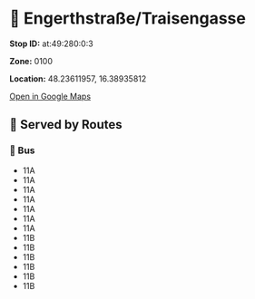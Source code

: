 # 🚉 Engerthstraße/Traisengasse


**Stop ID:** at:49:280:0:3

**Zone:** 0100

**Location:** 48.23611957, 16.38935812

[Open in Google Maps](https://www.google.com/maps?q=48.23611957,16.38935812)

## 🚆 Served by Routes

### 🚌 Bus
- 11A
- 11A
- 11A
- 11A
- 11A
- 11A
- 11A
- 11B
- 11B
- 11B
- 11B
- 11B
- 11B